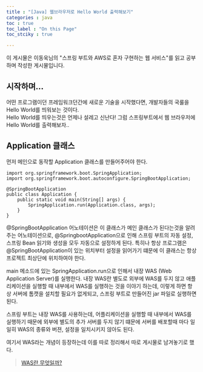 ```yaml
---
title : "[Java] 웹브라우저로 Hello World 출력해보기"
categories : java
toc : true
toc_label : "On this Page"
toc_stciky : true

---
```

이 게시물은 이동욱님의 "스프링 부트와 AWS로 혼자 구현하는 웹 서비스"를 읽고 공부하며 작성한 게시물입니다.

## 시작하며...
어떤 프로그램이던 프레임워크던간에 새로운 기술을 시작했다면, 개발자들의 국룰을 Hello World를 띄워보는 것이다.       
Hello World를 띄우는것은 언제나 설레고 신난다! 그럼 스프링부트에서 웹 브라우저에 Hello World를 출력해보자..

## Application 클래스
먼저 메인으로 동작할 Application 클래스를 만들어주어야 한다. 

```
import org.springframework.boot.SpringApplication;
import org.springframework.boot.autoconfigure.SpringBootApplication;

@SpringBootApplication
public class Application {
    public static void main(String[] args) {
        SpringApplication.run(Application.class, args);
    }
}
```
@SpringBootApplication 어노테이션은 이 클래스가 메인 클래스가 된다는것을 알려주는 어노테이션으로, @SpringbootApplication으로 인해 스프링 부트의 자동 설정, 스프링 Bean 읽기와 생성을 모두 자동으로 설정하게 된다. 
특히나 항상 프로그램은 @SpringBootApplication이 있는 위치부터 설정을 읽어가기 떄문에 이 클래스는 항상 프로젝트 최상단에 위치하여야 한다. 

main 메소드에 있는 SpringApplication.run으로 인해서 내장 WAS (Web Application Server)를 실행한다. 내장 WAS란 별도로 외부에 WAS를 두지 않고 애플리케이션을 실행할 때 내부에서 WAS를 실행하는 것을 이야기 하는데, 이렇게 하면 항상 서버에 톰캣을 설치할 필요가 없게되고, 스프링 부트로 만들어진 jar 파일로 실행하면 된다.

스프링 부트는 내장 WAS를 사용하는데, 어플리케이션을 실행할 때 내부에서 WAS를 실행하기 때문에 외부에 별도의 추가 서버를 두지 않기 떄문에 서버를 배포할때 마다 일일히 WAS의 종류와 버젼, 설정을 일치시키지 않아도 된다.

여기서 WAS라는 개념이 등장하는데 이를 따로 정리해서 따로 게시물로 남겨놓기로 했다.

> [WAS란 무엇일까?](https://www.youtube.com/watch?v=bIeqAlmNRrA&t=2372s)

